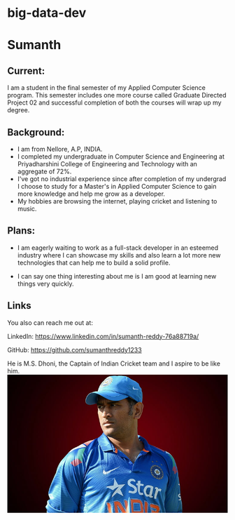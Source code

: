# big-data-dev
# Sumanth

## Current:

I am a student in the final semester of my Applied Computer Science program. This semester includes one more course called Graduate Directed Project 02 and successful completion of both the courses will wrap up my degree.

## Background:

* I am from Nellore, A.P, INDIA. 
* I completed my undergraduate in Computer Science and Engineering at Priyadharshini College of Engineering and Technology with an aggregate of 72%. 
* I've got no industrial experience since after completion of my undergrad I choose to study for a Master's in Applied Computer Science to gain more knowledge and help me grow as a developer. 
* My hobbies are browsing the internet, playing cricket and listening to music.

## Plans:

* I am eagerly waiting to work as a full-stack developer in an esteemed industry where I can showcase my skills and also learn a lot more new technologies that can help me to build a solid profile.

* I can say one thing interesting about me is I am good at learning new things very quickly.

## Links
You also can reach me out at:

LinkedIn: https://www.linkedin.com/in/sumanth-reddy-76a88719a/

GitHub: https://github.com/sumanthreddy1233

He is M.S. Dhoni, the Captain of Indian Cricket team and I aspire to be like him.
![myinspiration](Dhoni.jpg)